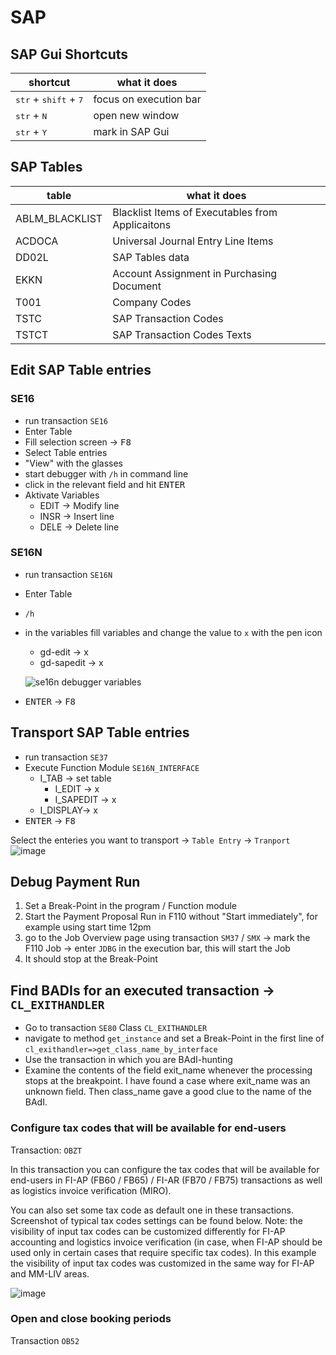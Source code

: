 # SAP

## SAP Gui Shortcuts

| shortcut | what it does |
|----|----|
| <kbd>str</kbd> + <kbd>shift</kbd> + <kbd>7</kbd> | focus on execution bar |
| <kbd>str</kbd> + <kbd>N</kbd> | open new window |
| <kbd>str</kbd> + <kbd>Y</kbd> | mark in SAP Gui |

## SAP Tables
| table | what it does |
|----|----|
| ABLM_BLACKLIST | Blacklist Items of Executables from Applicaitons |
| ACDOCA | Universal Journal Entry Line Items |
| DD02L | SAP Tables data |
| EKKN | Account Assignment in Purchasing Document |
| T001 | Company Codes |
| TSTC | SAP Transaction Codes |
| TSTCT | SAP Transaction Codes Texts |

## Edit SAP Table entries

### SE16

- run transaction `SE16`
- Enter Table
- Fill selection screen &#8594; <kbd>F8</kbd>
- Select Table entries
- "View" with the glasses
- start debugger with `/h` in command line
- click in the relevant field and hit <kbd>ENTER</kbd>
- Aktivate Variables
  - EDIT &#8594; Modify line
  - INSR &#8594; Insert line
  - DELE &#8594; Delete line

### SE16N

- run transaction `SE16N`
- Enter Table
- `/h`
- in the variables fill variables and change the value to `x` with the pen icon
  - gd-edit &#8594; x
  - gd-sapedit &#8594; x
  
  ![se16n debugger variables](https://user-images.githubusercontent.com/30869493/124892270-041ff580-dfda-11eb-81c8-fa1359b1bba4.png)

- <kbd>ENTER</kbd> &#8594; <kbd>F8</kbd>

## Transport SAP Table entries

- run transaction `SE37`
- Execute Function Module `SE16N_INTERFACE`
  - I_TAB &#8594; set table
	- I_EDIT &#8594; x
	- I_SAPEDIT &#8594; x
  - I_DISPLAY&#8594; x
- <kbd>ENTER</kbd> &#8594; <kbd>F8</kbd>

Select the enteries you want to transport
&#8594; `Table Entry` &#8594; `Tranport`
![image](https://user-images.githubusercontent.com/30869493/126965425-8a5e7477-4f25-46a8-ae55-2825a648a473.png)

## Debug Payment Run

1. Set a Break-Point in the program / Function module
2. Start the Payment Proposal Run in F110 without "Start immediately", for example using start time 12pm
3. go to the Job Overview page using transaction `SM37` / `SMX` &#8594; mark the F110 Job &#8594; enter `JDBG` in the execution bar, this will start the Job
4. It should stop at the Break-Point

## Find BADIs for an executed transaction &#8594; `CL_EXITHANDLER`

* Go to transaction `SE80` Class `CL_EXITHANDLER`
* navigate to method `get_instance` and set a Break-Point in the first line of `cl_exithandler=>get_class_name_by_interface`
* Use the transaction in which you are BAdI-hunting
* Examine the contents of the field exit_name whenever the processing stops at the breakpoint. I have found a case where exit_name was an unknown field. Then class_name gave a good clue to the name of the BAdI.

### Configure tax codes that will be available for end-users

Transaction: `OBZT`

In this transaction you can configure the tax codes that will be available for end-users in FI-AP (FB60 / FB65) / FI-AR (FB70 / FB75) transactions as well as logistics invoice verification (MIRO).

You can also set some tax code as default one in these transactions. Screenshot of typical tax codes settings can be found below. Note: the visibility of input tax codes can be customized differently for FI-AP accounting and logistics invoice verification (in case, when FI-AP should be used only in certain cases that require specific tax codes). In this example the visibility of input tax codes was customized in the same way for FI-AP and MM-LIV areas.

![image](https://user-images.githubusercontent.com/30869493/140476010-9d073da7-d9d2-4cb0-9480-343c1534574a.png)

### Open and close booking periods

Transaction `OB52`